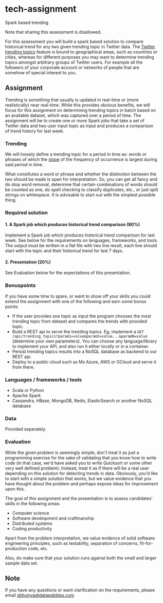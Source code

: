 
# tech-assignment

Spark based trending

Note that sharing this assessment is disallowed.

For this assessment you will build a spark based solution to compare historical trend for any two given trending topic in Twitter data. The [Twitter trending topics](https://en.wikipedia.org/wiki/Twitter#Trending_topics) feature is bound to geographical areas, such as countries or cities, whereas for different purposes you may want to determine trending topics amongst arbitrary groups of Twitter users. For example all the followers of your corporate account or networks of people that are somehow of special interest to you.

## Assignment
Trending is something that usually is updated in real-time or (more realistically) near real-time. While this provides obvious benefits, we will focus for this assignment on determining trending topics in batch based on an available dataset, which was captured over a period of time.
The assignment will be to create one or more Spark jobs that take a set of Twitter data and two user input topic as input and produces a comparison of trend history  for last week.

### Trending
We will loosely define a trending topic for a period in time as: words or phrases of which the [slope](https://en.wikipedia.org/wiki/Slope) of the frequency of occurrence is largest during said period in time.

What constitutes a word or phrase and whether the distinction between the two should be made is open for interpretation. So, you can get all fancy and do stop word removal, determine that certain combinations of words should be counted as one, do spell checking to classify duplicates, etc., or just split strings on whitespace. It is advisable to start out with the simplest possible thing.

### Required solution

#### 1. A Spark job which produces historical trend comparison (80%)
Implement a Spark job which produces historical trend comparison for last week. See below for the requirements on languages, frameworks, and tools.
The output must be written in a flat file with two line result, each line should start with the topic and their historical trend for last 7 days.

#### 2. Presentation (20%)
See Evaluation below for the expectations of this presentation.

### Bonuspoints
If you have some time to spare, or want to show off your skills you could extend the assignment with one of the following and earn some bonus points:

- If the user provides one topic as input the program chooses the most trending topic from dataset and compares the trends with provided topic.
- Build a REST api to serve the trending topics. Eg, implement a `GET /api/trending_topics?param1=value&param2=value...&paramN=value` (determine your own parameters). You can choose any language/library to implement your API, and also run it either locally or in a container.
- Persist trending topics results into a NoSQL database as backend to our REST api.
- Deploy to a public cloud such as Ms Azure, AWS or GCloud and serve it from there.

### Languages / frameworks / tools
- Scala or Python
- Apache Spark
- Cassandra, HBase, MongoDB, Redis, ElasticSearch or another NoSQL database


### Data
Provided separately.



### Evaluation


While the given problem is seemingly simple, don't treat it as just a programming exercise for the sake of validating that you know how to write code (in that case, we'd have asked you to write Quicksort or some other very well defined problem). Instead, treat it as if there will be a real user depending on this solution for detecting trends in data. Obviously, you'd like to start with a simple solution that works, but we value evidence that you have thought about the problem and perhaps expose ideas for improvement upon this.

The goal of this assignment and the presentation is to assess candidates' skills in the following areas:

- Computer science
- Software development and craftmanship
- Distributed systems
- Coding productivity


Apart from the problem interpretation, we value evidence of solid software engineering principles, such as testability, separation of concerns, fit-for-production code, etc.

Also, do make sure that your solution runs against both the small and larger sample data set.

## Note
If you have any questions or want clarification on the requirements, please email sbhuinya@datapebbles.com
